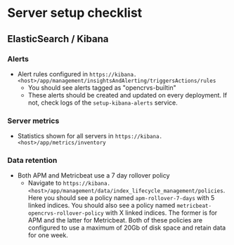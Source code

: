 # Server setup checklist

## ElasticSearch / Kibana

### Alerts

- Alert rules configured in `https://kibana.<host>/app/management/insightsAndAlerting/triggersActions/rules`
  - You should see alerts tagged as "opencrvs-builtin"
  - These alerts should be created and updated on every deployment. If not, check logs of the `setup-kibana-alerts` service.

### Server metrics

- Statistics shown for all servers in `https://kibana.<host>/app/metrics/inventory`

### Data retention

- Both APM and Metricbeat use a 7 day rollover policy
  - Navigate to `https://kibana.<host>/app/management/data/index_lifecycle_management/policies`. Here you should see a policy named `apm-rollover-7-days` with 5 linked indices. You should also see a policy named `metricbeat-opencrvs-rollover-policy` with X linked indices. The former is for APM and the latter for Metricbeat. Both of these policies are configured to use a maximum of 20Gb of disk space and retain data for one week.
